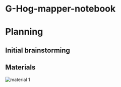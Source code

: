 # G-Hog-mapper-notebook



# Planning


## Initial brainstorming


## Materials
![material 1](https://github.com/Graham913/G-Hog-mapper-notebook/blob/main/images/material1.PNG)


































































































































